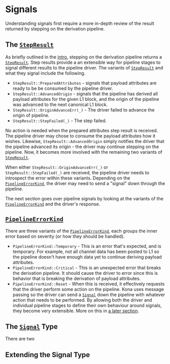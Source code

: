 # Signals

Understanding signals first require a more in-depth review of the result
returned by stepping on the derivation pipeline.


## The [`StepResult`][step-result]

As briefly outlined in the [intro](./intro.md), stepping on the derivation
pipeline returns a [`StepResult`][step-result]. Step results provide a
an extensible way for pipeline stages to signal different results to the
pipeline driver. The variants of [`StepResult`][step-result] and what they
signal include the following.

- `StepResult::PreparedAttributes` - signals that payload attributes are
   ready to be be consumed by the pipeline driver.
- `StepResult::AdvancedOrigin` - signals that the pipeline has derived all
   payload attributes for the given L1 block, and the origin of the pipeline
   was advanced to the next canonical L1 block.
- `StepResult::OriginAdvanceErr(_)` - The driver failed to advance the
   origin of pipeline.
- `StepResult::StepFailed(_)` - The step failed.

No action is needed when the prepared attributes step result is received.
The pipeline driver may chose to consume the payload attributes how it
wishes. Likewise, `StepResult::AdvancedOrigin` simply notifies the driver
that the pipeline advanced its origin - the driver may continue stepping
on the pipeline. Now, it becomes more involved with the remaining two
variants of [`StepResult`][step-result].

When either `StepResult::OriginAdvanceErr(_)` or `StepResult::StepFailed(_)`
are received, the pipeline driver needs to introspect the error within these
variants. Depending on the [`PipelineErrorKind`][error-kind], the driver may
need to send a "signal" down through the pipeline.

The next section goes over pipeline signals by looking at the variants of
the [`PipelineErrorKind`][error-kind] and the driver's response.


## [`PipelineErrorKind`][error-kind]

There are three variants of the [`PipelineErrorKind`][error-kind], each
groups the inner error based on severity (or how they should be handled).

- `PipelineErrorKind::Temporary` - This is an error that's expected, and
   is temporary. For example, not all channel data has been posted to L1
   so the pipeline doesn't have enough data yet to continue deriving
   payload attributes.
- `PipelineErrorKind::Critical` - This is an unexpected error that breaks
   the derivation pipeline. It should cause the driver to error since this
   is behavior that is breaking the derivation of payload attributes.
- `PipelineErrorKind::Reset` - When this is received, it effectively
   requests that the driver perform some action on the pipeline. Kona
   uses message passing so the driver can send a [`Signal`][signal] down
   the pipeline with whatever action that needs to be performed. By
   allowing both the driver and individual pipeline stages to define their
   own behaviour around signals, they become very extensible. More on this
   in [a later section](#extending-the-signal-type).


## The [`Signal`][signal] Type

There are two


## Extending the Signal Type


<!-- Links -->

[signal]: https://docs.rs/kona-derive/latest/kona_derive/traits/enum.Signal.html
[error-kind]: https://docs.rs/kona-derive/latest/kona_derive/errors/enum.PipelineErrorKind.html
[step-result]: https://docs.rs/kona-derive/latest/kona_derive/traits/enum.StepResult.html
